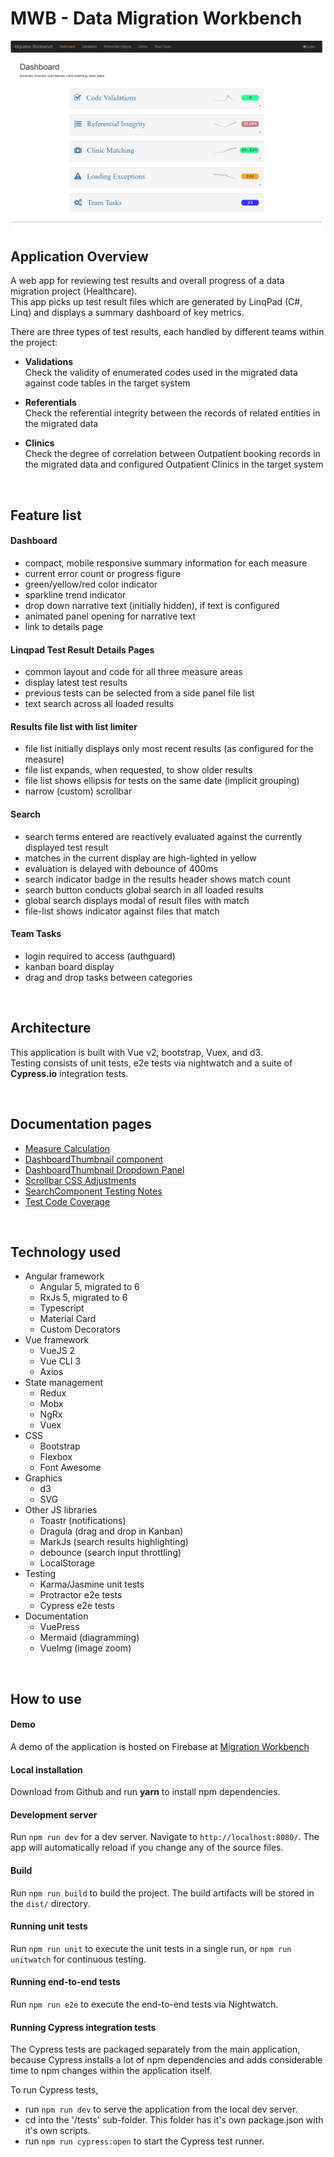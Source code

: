 # MWB - Data Migration Workbench

![dashboard](./static/docs/images/dashboard.jpg)

## **Application Overview**

A web app for reviewing test results and overall progress of a data migration project (Healthcare).  
This app picks up test result files which are generated by LinqPad (C#, Linq) and displays a summary dashboard of key metrics.

There are three types of test results, each handled by different teams within the project:  

- **Validations**  
  Check the validity of enumerated codes used in the migrated data against code tables in the target system  

- **Referentials**  
  Check the referential integrity between the records of related entities in the migrated data  

- **Clinics**  
  Check the degree of correlation between Outpatient booking records in the migrated data and configured Outpatient Clinics in the target system  

<br/>

## **Feature list**

#### Dashboard

- compact, mobile responsive summary information for each measure
- current error count or progress figure
- green/yellow/red color indicator
- sparkline trend indicator
- drop down narrative text (initially hidden), if text is configured
- animated panel opening for narrative text
- link to details page

#### Linqpad Test Result Details Pages  

- common layout and code for all three measure areas
- display latest test results
- previous tests can be selected from a side panel file list
- text search across all loaded results

#### Results file list with list limiter  

- file list initially displays only most recent results (as configured for the measure)
- file list expands, when requested, to show older results
- file list shows ellipsis for tests on the same date (implicit grouping)
- narrow (custom) scrollbar

#### Search  

- search terms entered are reactively evaluated against the currently displayed test result
- matches in the current display are high-lighted in yellow
- evaluation is delayed with debounce of 400ms
- search indicator badge in the results header shows match count
- search button conducts global search in all loaded results
- global search displays modal of result files with match
- file-list shows indicator against files that match

#### Team Tasks  

- login required to access (authguard)
- kanban board display
- drag and drop tasks between categories

<br/>

## **Architecture**

This application is built with Vue v2, bootstrap, Vuex, and d3.  
Testing consists of unit tests, e2e tests via nightwatch and a suite of **Cypress.io** integration tests.

<br/>

## **Documentation pages**  
  
- [Measure Calculation](./docs/measure-calculation.md)
- [DashboardThumbnail component](./docs/dashboard-thumbnail.md)
- [DashboardThumbnail Dropdown Panel](./docs/narrative-dropdown-panel.md)
- [Scrollbar CSS Adjustments](./docs/scrollbar-css-adjustments.md)
- [SearchComponent Testing Notes](./docs/search.component-tests.md)
- [Test Code Coverage](./docs/code-coverage.md)

<br/>

## **Technology used**

- Angular framework
  - Angular 5, migrated to 6
  - RxJs 5, migrated to 6
  - Typescript
  - Material Card
  - Custom Decorators
- Vue framework
  - VueJS 2
  - Vue CLI 3
  - Axios
- State management
  - Redux
  - Mobx
  - NgRx
  - Vuex
- CSS
  - Bootstrap
  - Flexbox
  - Font Awesome
- Graphics
  - d3
  - SVG
- Other JS libraries
  - Toastr (notifications)
  - Dragula (drag and drop in Kanban)
  - MarkJs (search results highlighting)
  - debounce (search input throttling)
  - LocalStorage
- Testing
  - Karma/Jasmine unit tests
  - Protractor e2e tests
  - Cypress e2e tests
- Documentation
  - VuePress
  - Mermaid (diagramming)
  - VueImg (image zoom)

<br/>

## **How to use**

#### Demo

A demo of the application is hosted on Firebase at [Migration Workbench](https://migrationworkbench.firebaseapp.com)

#### Local installation  

Download from Github and run **yarn** to install npm dependencies.

#### Development server

Run `npm run dev` for a dev server. Navigate to `http://localhost:8080/`. The app will automatically reload if you change any of the source files.

#### Build

Run `npm run build` to build the project. The build artifacts will be stored in the `dist/` directory.

#### Running unit tests

Run `npm run unit` to execute the unit tests in a single run, or `npm run unitwatch` for continuous testing.

#### Running end-to-end tests

Run `npm run e2e` to execute the end-to-end tests via Nightwatch.  

#### Running Cypress integration tests

The Cypress tests are packaged separately from the main application, because Cypress installs a lot of npm dependencies and adds considerable time to npm changes within the application itself.

To run Cypress tests,  

- run `npm run dev` to serve the application from the local dev server.
- cd into the '/tests' sub-folder. This folder has it's own package.json with it's own scripts.
- run `npm run cypress:open` to start the Cypress test runner.
